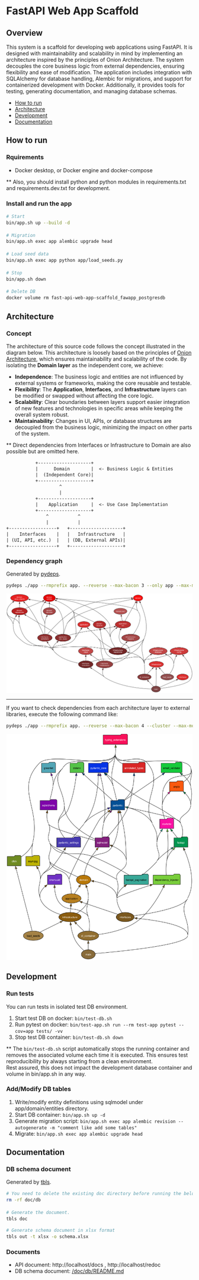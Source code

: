 # FastAPI Web App Scaffold

## Overview

This system is a scaffold for developing web applications using FastAPI. It is designed with maintainability and
scalability in mind by implementing an architecture inspired by the principles of Onion Architecture. The system
decouples the core business logic from external dependencies, ensuring flexibility and ease of modification. The
application includes integration with SQLAlchemy for database handling, Alembic for migrations, and support for
containerized development with Docker. Additionally, it provides tools for testing, generating documentation, and
managing database schemas.

- [How to run](#how-to-run)
- [Architecture](#architecture)
- [Development](#development)
- [Documentation](#documentation)

## How to run

### Rquirements

- Docker desktop, or Docker engine and docker-compose

** Also, you should install python and python modules in requirements.txt and requirements.dev.txt for development.

### Install and run the app

```bash
# Start
bin/app.sh up --build -d

# Migration
bin/app.sh exec app alembic upgrade head

# Load seed data
bin/app.sh exec app python app/load_seeds.py

# Stop
bin/app.sh down

# Delete DB
docker volume rm fast-api-web-app-scaffold_fawapp_postgresdb
```

## Architecture

### Concept

The architecture of this source code follows the concept illustrated in the diagram below.
This architecture is loosely based on the principles
of [Onion Architecture](https://jeffreypalermo.com/2008/07/the-onion-architecture-part-1/), which ensures
maintainability and
scalability of the code. By isolating the **Domain layer** as the independent core, we achieve:

- **Independence**: The business logic and entities are not influenced by external systems or frameworks, making the
  core reusable and testable.
- **Flexibility**: The **Application**, **Interfaces**, and **Infrastructure** layers can be modified or swapped without
  affecting the core logic.
- **Scalability**: Clear boundaries between layers support easier integration of new features and technologies in
  specific areas while keeping the overall system robust.
- **Maintainability**: Changes in UI, APIs, or database structures are decoupled from the business logic, minimizing the
  impact on other parts of the system.

** Direct dependencies from Interfaces or Infrastructure to Domain are also possible but are omitted here.

```
           +--------------------+
           |      Domain        |  <- Business Logic & Entities
           |  (Independent Core)|
           +--------------------+
                    ^
                    |
           +--------------------+
           |    Application     |  <- Use Case Implementation
           +--------------------+
               ^           ^
               |           |
+------------------+   +--------------------+
|    Interfaces    |   |   Infrastructure   |
| (UI, API, etc.)  |   | (DB, External APIs)|
+------------------+   +--------------------+
```

### Dependency graph

Generated by [pydeps](https://github.com/thebjorn/pydeps).

```bash
pydeps ./app --rmprefix app. --reverse --max-bacon 3 --only app --max-module-depth=3 -o app_only.svg
```

![Dependency Graph](app_only.svg)

---

If you want to check dependencies from each architecture layer to external libraries,
execute the following command like:

```bash
pydeps ./app --rmprefix app. --reverse --max-bacon 4 --cluster --max-module-depth=2 -o app_external.svg
```

![External libraries dependency graph](app_external.svg)

## Development

### Run tests

You can run tests in isolated test DB environment.

1. Start test DB on docker: `bin/test-db.sh`
2. Run pytest on docker: `bin/test-app.sh run --rm test-app pytest --cov=app tests/ -vv`
3. Stop test DB container: `bin/test-db.sh down`

** The `bin/test-db.sh` script automatically stops the running container and removes the associated volume
each time it is executed.
This ensures test reproducibility by always starting from a clean environment.  
Rest assured, this does not impact the development database container and volume in bin/app.sh in any way.

### Add/Modify DB tables

1. Write/modify entity definitions using sqlmodel under app/domain/entities directory.
2. Start DB container: `bin/app.sh up -d`
3. Generate migration script:
   `bin/app.sh exec app alembic revision --autogenerate -m "comment like add some tables"`
4. Migrate: `bin/app.sh exec app alembic upgrade head`

## Documentation

### DB schema document

Generated by [tbls](https://github.com/k1LoW/tbls).

```bash
# You need to delete the existing doc directory before running the below command.
rm -rf doc/db

# Generate the document.
tbls doc
```

```bash
# Generate schema document in xlsx format
tbls out -t xlsx -o schema.xlsx
```

### Documents

- API document: http://localhost/docs , http://localhost/redoc
- DB schema document: [/doc/db/README.md](/doc/db/README.md)
